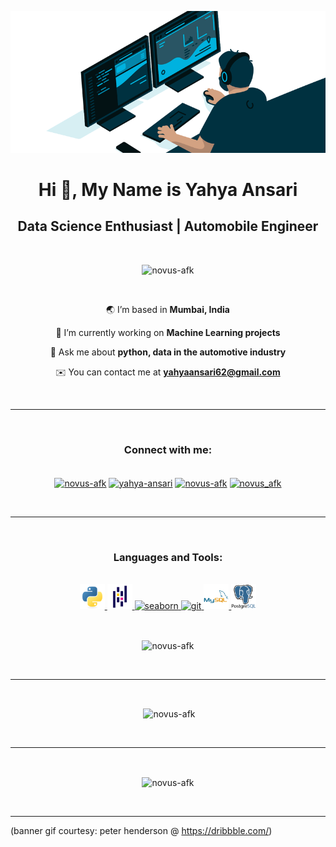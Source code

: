 
![MasterHead](image/coding.gif)

<h1 align="center">Hi 👋, My Name is Yahya Ansari</h1>

<h2 align="center">Data Science Enthusiast | Automobile Engineer</h2>

</br>
<p align="center"> <img src="https://komarev.com/ghpvc/?username=novus-afk&label=Profile%20views&color=0e75b6&style=flat" alt="novus-afk" /> </p>

</br>
<p align="center">
🌏 I’m based in <b>Mumbai, India</b>
</p>
<p align="center">
🧠 I’m currently working on <b>Machine Learning projects</b>
</p>
<p align="center">
💬 Ask me about <b>python, data in the automotive industry</b>
</p>
<p align="center">
✉️ You can contact me at <a href="mailto:yahyaansari62@gmail.com" target = "_blank"><b>yahyaansari62@gmail.com</b></a>
</p>
</br>

---
</br>
<h3 align="center">Connect with me:</h3>

<p align="center">
</br>
<a href="https://www.github.com/novus-afk" target="_blank"><img align='center' src="https://raw.githubusercontent.com/danielcranney/readme-generator/main/public/icons/socials/github.svg" alt ='novus-afk' width="40" height="40" /></a>
<a href="https://linkedin.com/in/yahya-ansari" target="blank"><img align="center" src="https://raw.githubusercontent.com/danielcranney/readme-generator/main/public/icons/socials/linkedin.svg" alt="yahya-ansari" height="40" width="40" /></a>
<a href="https://www.youtube.com/channel/UCnLXmQ8DoVFCbFWuUb5VVeg" target="blank"><img align="center" src="https://raw.githubusercontent.com/rahuldkjain/github-profile-readme-generator/master/src/images/icons/Social/youtube.svg" alt="novus-afk" height="40" width="40" /></a>
<a href="https://www.hackerrank.com/novus_afk" target="blank"><img align="center" src="https://raw.githubusercontent.com/rahuldkjain/github-profile-readme-generator/master/src/images/icons/Social/hackerrank.svg" alt="novus_afk" height="40" width="40" /></a>
</p>
</br>

---

</br>
<h3 align="center">Languages and Tools:</h3>
<p align="center">
</br>
<a href="https://www.python.org" target="_blank" rel="noreferrer"> <img src="https://raw.githubusercontent.com/devicons/devicon/master/icons/python/python-original.svg" alt="python" width="40" height="40"/> </a>
<a href="https://pandas.pydata.org/" target="_blank" rel="noreferrer"> <img src="https://raw.githubusercontent.com/devicons/devicon/2ae2a900d2f041da66e950e4d48052658d850630/icons/pandas/pandas-original.svg" alt="pandas" width="40" height="40"/> </a>
<a href="https://seaborn.pydata.org/" target="_blank" rel="noreferrer"> <img src="https://seaborn.pydata.org/_images/logo-mark-lightbg.svg" alt="seaborn" width="40" height="40"/> </a> 
<a href="https://git-scm.com/" target="_blank" rel="noreferrer"> <img src="https://www.vectorlogo.zone/logos/git-scm/git-scm-icon.svg" alt="git" width="40" height="40"/> </a>
<a href="https://www.mysql.com/" target="_blank" rel="noreferrer"> <img src="https://raw.githubusercontent.com/devicons/devicon/master/icons/mysql/mysql-original-wordmark.svg" alt="mysql" width="40" height="40"/> </a>
<a href="https://www.postgresql.org" target="_blank" rel="noreferrer"> <img src="https://raw.githubusercontent.com/devicons/devicon/master/icons/postgresql/postgresql-original-wordmark.svg" alt="postgresql" width="40" height="40"/> </a>
</p>
</br>

<p align="center"><img align="center" src="https://github-readme-stats.vercel.app/api/top-langs?username=novus-afk&show_icons=true&locale=en&layout=compact" alt="novus-afk" /></p>
</br>

---

</br>
<p align="center">&nbsp;<img align="center" src="https://github-readme-stats.vercel.app/api?username=novus-afk&show_icons=true&locale=en" alt="novus-afk" /></p>
</br>

---

</br>
<p align="center"><img align="center" src="https://github-readme-streak-stats.herokuapp.com/?user=novus-afk&" alt="novus-afk" /></p>
</br>

---

(banner gif courtesy: peter henderson @ https://dribbble.com/)
